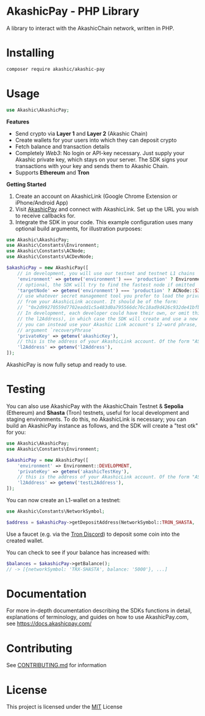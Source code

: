 # AkashicPay - PHP Library

A library to interact with the AkashicChain network, written in PHP.

# Installing

```bash
composer require akashic/akashic-pay
```

# Usage

```php
use Akashic\AkashicPay;
```

**Features**

- Send crypto via **Layer 1** and **Layer 2** (Akashic Chain)
- Create wallets for your users into which they can deposit crypto
- Fetch balance and transaction details
- Completely _Web3_: No login or API-key necessary. Just supply your Akashic
  private key, which stays on your server. The SDK signs your transactions with your key and sends them to Akashic Chain.
- Supports **Ethereum** and **Tron**

**Getting Started**

1. Create an account on AkashicLink (Google Chrome Extension or iPhone/Android
   App)
2. Visit [AkashicPay](https://www.akashicpay.com) and connect with AkashicLink.
   Set up the URL you wish to receive callbacks for.
3. Integrate the SDK in your code. This example configuration uses many optional build arguments, for illustration purposes:

```php
use Akashic\AkashicPay;
use Akashic\Constants\Environment;
use Akashic\Constants\ACNode;
use Akashic\Constants\ACDevNode;

$akashicPay = new AkashicPay([
    // in development, you will use our testnet and testnet L1 chains
    'environment' => getenv('environment') === 'production' ? Environment::PRODUCTION : Environment::DEVELOPMENT,
    // optional, the SDK will try to find the fastest node if omitted
    'targetNode' => getenv('environment') === 'production' ? ACNode::SINGAPORE_1 : ACDevNode::SINGAPORE_1,
    // use whatever secret management tool you prefer to load the private key
    // from your AkashicLink account. It should be of the form:
    // `"0x2d99270559d7702eadd1c5a483d0a795566dc76c18ad9d426c932de41bfb78b7"`
    // In development, each developer could have their own, or omit this (and
    // the l2Address), in which case the SDK will create and use a new pair.
    // you can instead use your Akashic Link account's 12-word phrase, using the
    // argument `recoveryPhrase`
    'privateKey' => getenv('akashicKey'),
    // this is the address of your AkashicLink account. Of the form "AS1234..."
    'l2Address' => getenv('l2Address'),
]);
```

AkashicPay is now fully setup and ready to use.

# Testing

You can also use AkashicPay with the AkashicChain Testnet & **Sepolia**
(Ethereum) and **Shasta** (Tron) testnets, useful for local development and
staging environments.
To do this, no AkashicLink is necessary; you can build an AkashicPay instance as follows, and the SDK will create a "test otk" for you:

```php
use Akashic\AkashicPay;
use Akashic\Constants\Environment;

$akashicPay = new AkashicPay([
    'environment' => Environment::DEVELOPMENT,
    'privateKey' => getenv('akashicTestKey'),
    // this is the address of your AkashicLink account. Of the form "AS1234..."
    'l2Address' => getenv('testL2Address'),
]);


```


You can now create an L1-wallet on a testnet:

```php
use Akashic\Constants\NetworkSymbol;

$address = $akashicPay->getDepositAddress(NetworkSymbol::TRON_SHASTA, 'EndUser123');

```

Use a faucet (e.g. via the [Tron
Discord](https://discord.com/invite/nSBF64yb5U)) to deposit some coin into the
created wallet.

You can check to see if your balance has increased with:

```php
$balances = $akashicPay->getBalance();
// -> [{networkSymbol: 'TRX-SHASTA', balance: '5000'}, ...]
```

# Documentation

For more in-depth documentation describing the SDKs functions in detail,
explanations of terminology, and guides on how to use AkashicPay.com, see https://docs.akashicpay.com/


# Contributing

See [CONTRIBUTING.md](./CONTRIBUTING.md) for information

# License

This project is licensed under the [MIT](./LICENSE) License
